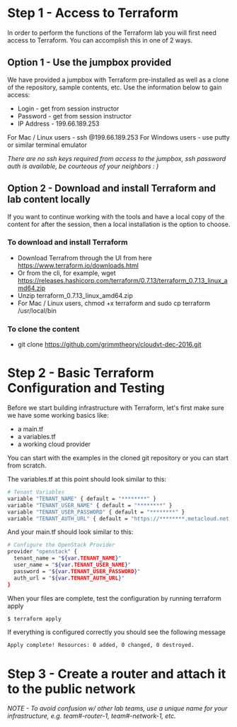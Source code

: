 # Step 1 - Access to Terraform

In order to perform the functions of the Terraform lab you will first need access to Terraform.  You can accomplish this in one of 2 ways.

## Option 1 - Use the jumpbox provided

We have provided a jumpbox with Terraform pre-installed as well as a clone of the repository, sample contents, etc.  Use the information below to gain access:

- Login - get from session instructor
- Password - get from session instructor
- IP Address - 199.66.189.253

For Mac / Linux users - ssh <username>@199.66.189.253
For Windows users - use putty or similar terminal emulator

_There are no ssh keys required from access to the jumpbox, ssh password auth is available, be courteous of your neighbors : )_

## Option 2 - Download and install Terraform and lab content locally

If you want to continue working with the tools and have a local copy of the content for after the session, then a local installation is the option to choose.

### To download and install Terraform

- Download Terrafrom through the UI from here https://www.terraform.io/downloads.html
- Or from the cli, for example, wget https://releases.hashicorp.com/terraform/0.7.13/terraform_0.7.13_linux_amd64.zip
- Unzip terraform_0.7.13_linux_amd64.zip
- For Mac / Linux users, chmod +x terraform and sudo cp terraform /usr/local/bin

### To clone the content

- git clone https://github.com/grimmtheory/cloudvt-dec-2016.git

# Step 2 - Basic Terraform Configuration and Testing

Before we start building infrastructure with Terraform, let's first make sure we have some working basics like:

- a main.tf
- a variables.tf
- a working cloud provider

You can start with the examples in the cloned git repository or you can start from scratch.

The variables.tf at this point should look similar to this:

```sh
# Tenant Variables
variable "TENANT_NAME" { default = "********" }
variable "TENANT_USER_NAME" { default = "********" }
variable "TENANT_USER_PASSWORD" { default = "********" }
variable "TENANT_AUTH_URL" { default = "https://********.metacloud.net:5000/v2.0" }
```

And your main.tf should look similar to this:

```sh
# Configure the OpenStack Provider
provider "openstack" {
  tenant_name = "${var.TENANT_NAME}"
  user_name = "${var.TENANT_USER_NAME}"
  password = "${var.TENANT_USER_PASSWORD}"
  auth_url = "${var.TENANT_AUTH_URL}"
}
```

When your files are complete, test the configuration by running terraform apply

```sh
$ terraform apply
```

If everything is configured correctly you should see the following message

```sh
Apply complete! Resources: 0 added, 0 changed, 0 destroyed.
```

# Step 3 - Create a router and attach it to the public network

_NOTE - To avoid confusion w/ other lab teams, use a unique name for your infrastructure, e.g. team#-router-1, team#-network-1, etc._

 
